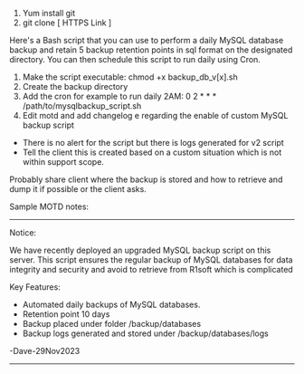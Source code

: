 1. Yum install git
2. git clone [ HTTPS Link ]


Here's a Bash script that you can use to perform a daily MySQL database backup and retain 5 backup retention points in sql format on the designated directory. You can then schedule this script to run daily using Cron.

1. Make the script executable: chmod +x backup_db_v[x].sh
2. Create the backup directory
3. Add the cron for example to run daily 2AM: 0 2 * * * /path/to/mysqlbackup_script.sh
4. Edit motd and add changelog e regarding the enable of custom MySQL backup script

* There is no alert for the script but there is logs generated for v2 script
* Tell the client this is created based on a custom situation which is not within support scope.

Probably share client where the backup is stored and how to retrieve and dump it if possible or the client asks.


Sample MOTD notes:

*******************************************************************
Notice:

We have recently deployed an upgraded MySQL backup script on this server. This script ensures the regular backup of MySQL databases for data integrity and security and avoid to retrieve from R1soft which is complicated

Key Features:
- Automated daily backups of MySQL databases.
- Retention point 10 days
- Backup placed under folder /backup/databases
- Backup logs generated and stored under /backup/databases/logs

-Dave-29Nov2023

*******************************************************************
